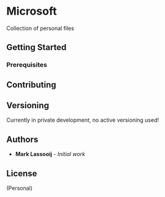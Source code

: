 # Microsoft

Collection of personal files


## Getting Started



### Prerequisites



## Contributing


## Versioning

Currently in private development, no active versioning used!

## Authors

* **Mark Lassooij** - *Initial work*

## License

(Personal)


